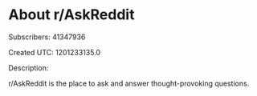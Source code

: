 # About r/AskReddit

Subscribers: 41347936

Created UTC: 1201233135.0

Description:

r/AskReddit is the place to ask and answer thought-provoking questions.
